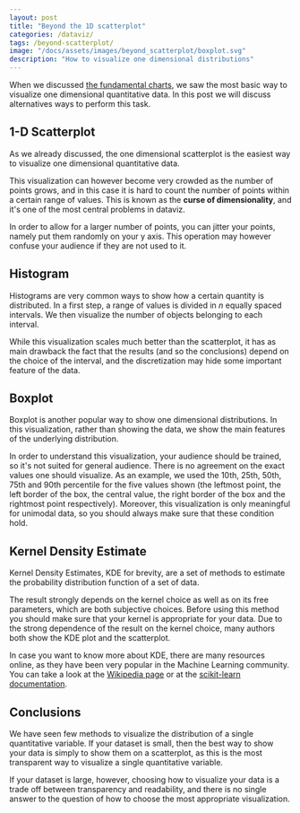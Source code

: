 ```yaml
---
layout: post
title: "Beyond the 1D scatterplot"
categories: /dataviz/
tags: /beyond-scatterplot/
image: "/docs/assets/images/beyond_scatterplot/boxplot.svg"
description: "How to visualize one dimensional distributions"
---
```



When we discussed [the fundamental charts](/dataviz/fundamental-charts), we saw the most basic way to visualize one dimensional
quantitative data.
In this post we will discuss alternatives ways to perform this task. 

<script src="https://d3js.org/d3.v5.js"></script>

## 1-D Scatterplot

As we already discussed, the one dimensional scatterplot is the easiest
way to visualize one dimensional quantitative data.

<div id="my_scatterplot1d"> </div>

<script src="/docs//assets/javascript/fundamental_charts/scatterplot1d.js"> </script>

This visualization can however become very crowded as the number of points grows,
and in this case it is hard to count the number of points within a certain range
of values.
This is known as the **curse of dimensionality**,
and it's one of the most central problems
in dataviz.

In order to allow for a larger number
of points, you can jitter your points,
namely put them randomly on your
y axis. This operation may
however confuse your audience
if they are not used to it.

## Histogram

Histograms are very common ways to show how a certain quantity is distributed.
In a first step, a range of values is divided in
$n$ equally spaced intervals.
We then visualize the number of objects belonging to
each interval.

<script src="/docs/assets/javascript/beyond_scatterplot/histogram.js"> </script>

<div id="hist"> 
</div>

While this visualization scales much better than
the scatterplot, it has as main drawback the fact
that the results (and so the conclusions) depend
on the choice of the interval, and the discretization
may hide some important feature of the data.

## Boxplot

Boxplot is another popular way to show one dimensional
distributions.
In this visualization, rather than showing the data,
we show the main features of the underlying 
distribution.

<div id='boxplotdiv'></div>
<script src="/docs/assets/javascript/beyond_scatterplot/boxplot.js"></script>

In order to understand this visualization, your audience
should be trained, so it's not suited for general audience.
There is no agreement on the exact values one should visualize.
As an example, we used the 10th, 25th, 50th, 75th and 90th percentile
for the five values shown (the leftmost point, the left border of the
box, the central value, the right border of the box and the rightmost point respectively).
Moreover, this visualization is only meaningful for unimodal data,
so you should always make sure that these condition hold.


## Kernel Density Estimate

Kernel Density Estimates, KDE for brevity,
are a set of methods to estimate the probability
distribution function of a set of data.

<div id="kde1d"> 
</div>

<script src="/docs/assets/javascript/beyond_scatterplot/kde.js"> </script>

The result strongly depends on the kernel choice
as well as on its free parameters,
which are both subjective choices.
Before using this method you should make sure
that your kernel is appropriate for your data.
Due to the strong dependence of the result on
the kernel choice, many authors both show
 the KDE plot and the scatterplot.

In case you want to know more about KDE,
there are many resources online, as they have been
very popular in the Machine Learning community.
You can take a look at the [Wikipedia page](https://en.wikipedia.org/wiki/Kernel_density_estimation) 
or at the [scikit-learn documentation](https://scikit-learn.org/stable/modules/density.html).

## Conclusions

We have seen few methods to visualize the distribution
of a single quantitative variable.
If your dataset is small, then the best way to
show your data is simply to show them on a scatterplot,
as this is the most transparent way to visualize
a single quantitative variable.

If your dataset is large, however, choosing how to visualize
your data is a trade off between transparency
and readability, and there is no single answer to the
question of how to choose the most appropriate visualization.

